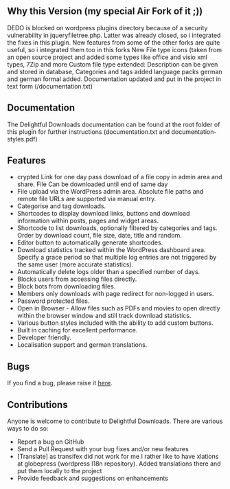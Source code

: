 ## Why this Version (my special Air Fork of it ;))

DEDO is blocked on wordpress plugins directory because of a security vulnerability in jqueryfiletree.php. Latter was already closed, so i integrated the fixes in this plugin.
New features from some of the other forks are quite useful, so i integrated them too in this forks
New File type icons (taken from an open source project and added some types like office and visio xml types, 7Zip and more
Custom file type extended: Description can be given and stored in database, Categories and tags added
language packs german and german formal added.
Documentation updated and put in the project in text form (/documentation.txt)

## Documentation ##

The Delightful Downloads documentation can be found at the root folder of this plugin for further instructions (documentation.txt and documentation-styles.pdf)


## Features ##

* crypted Link for one day pass download of a file copy in admin area and share. File Can be downloaded until end of same day
* File upload via the WordPress admin area. Absolute file paths and remote file URLs are supported via manual entry.
* Categorise and tag downloads.
* Shortcodes to display download links, buttons and download information within posts, pages and widget areas.
* Shortcode to list downloads, optionally filtered by categories and tags. Order by download count, file size, date, title and random.
* Editor button to automatically generate shortcodes.
* Download statistics tracked within the WordPress dashboard area. Specify a grace period so that multiple log entries are not triggered by the same user (more accurate statistics).
* Automatically delete logs older than a specified number of days.
* Blocks users from accessing files directly.
* Block bots from downloading files.
* Members only downloads with page redirect for non-logged in users.
* Password protected files.
* Open in Browser - Allow files such as PDFs and movies to open directly within the browser window and still track download statistics.
* Various button styles included with the ability to add custom buttons.
* Built in caching for excellent performance.
* Developer friendly.
* Localisation support and german translations.


## Bugs

If you find a bug, please raise it [here](https://github.com/svenbolte/delightful-downloads/issues).

## Contributions

Anyone is welcome to contribute to Delightful Downloads. There are various ways to do so:

* Report a bug on GitHub
* Send a Pull Request with your bug fixes and/or new features
* [Translate] as transifex did not work for me I rather like to have xlations at globepress (wordpress l18n repository). Added translations there and put them locally to the project
* Provide feedback and suggestions on enhancements
